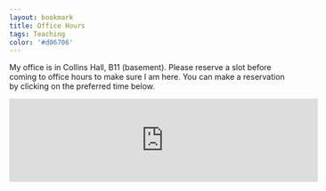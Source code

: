 ```yaml
---
layout: bookmark
title: Office Hours
tags: Teaching
color: '#d06706'
---
```


My office is in Collins Hall, B11 (basement).
Please reserve a slot before coming to office hours to make sure I am here. You can make a reservation by clicking on the preferred time below.

<iframe src="https://ztoth.youcanbook.me/?noframe=true&skipHeaderFooter=true" style="width:110%;height:auto;border:1px;border-color:#000000;background-color:transparent;" frameborder="1" allowtransparency="false" onload="keepInView(this);"></iframe>
